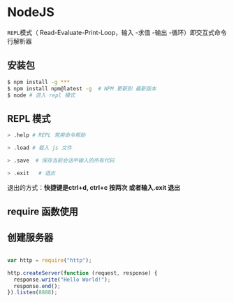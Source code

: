 # NodeJS
 `REPL`模式（ Read-Evaluate-Print-Loop，输入 -求值 -输出 -循环）即交互式命令行解析器
## 安装包
```bash
$ npm install -g ***
$ npm install npm@latest -g  # NPM 更新到 最新版本
$ node # 进入 repl 模式
```
## REPL 模式
```sh
> .help # REPL 常用命令帮助

> .load # 载入 js 文件

> .save  # 保存当前会话中输入的所有代码

> .exit   # 退出
```
退出的方式：**快捷键是ctrl+d, ctrl+c 按两次 或者输入.exit 退出**
## require 函数使用
## 创建服务器
```javascript

var http = require("http");

http.createServer(function (request, response) {
  response.write("Hello World!");
  response.end();
}).listen(8888);

```
